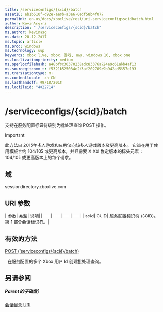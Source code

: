 ```yaml
---
title: /serviceconfigs/{scid}/batch
assetID: eb1b510f-d92e-ae9b-a3e6-0edf58b4f075
permalink: en-us/docs/xboxlive/rest/uri-serviceconfigsscidbatch.html
author: KevinAsgari
description: " /serviceconfigs/{scid}/batch"
ms.author: kevinasg
ms.date: 20-12-2017
ms.topic: article
ms.prod: windows
ms.technology: uwp
keywords: xbox live, xbox, 游戏, uwp, windows 10, xbox one
ms.localizationpriority: medium
ms.openlocfilehash: a48bf9c30370238adc83376a524e9c61abb4af13
ms.sourcegitcommit: f5321b525034e2b3af202709e9b942ad5557e193
ms.translationtype: MT
ms.contentlocale: zh-CN
ms.lasthandoff: 09/18/2018
ms.locfileid: "4022714"
---
```

# <a name="serviceconfigsscidbatch"></a>/serviceconfigs/{scid}/batch
支持在服务配置标识符级别为批处理查询 POST 操作。

> [!IMPORTANT]
> 此方法由 2015年多人游戏和应用仅向该多人游戏版本及更高版本。 它旨在用于使用模板合约 104/105 或更高版本，并且需要 X Xbl 协定版本的标头元素： 104/105 或更高版本上的每个请求。

<a id="ID4ER"></a>


## <a name="domain"></a>域
sessiondirectory.xboxlive.com  
<a id="ID4EW"></a>


## <a name="uri-parameters"></a>URI 参数

| 参数| 类型| 说明|
| --- | --- | --- | --- |
| scid| GUID| 服务配置标识符 (SCID)。 第 1 部分会话标识符。|

<a id="ID4ESB"></a>


## <a name="valid-methods"></a>有效的方法

[POST (/serviceconfigs/{scid}/batch)](uri-serviceconfigsscidbatchpost.md)

&nbsp;&nbsp;在服务配置的多个 Xbox 用户 Id 创建批处理查询。

<a id="ID4E3B"></a>


## <a name="see-also"></a>另请参阅

<a id="ID4E5B"></a>


##### <a name="parent"></a>Parent 的子磁盘）

[会话目录 URI](atoc-reference-sessiondirectory.md)
